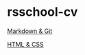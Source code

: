 # rsschool-cv
[Markdown & Git](https://Kate-bzz.github.io/rsschool-cv/cv)


[HTML & CSS](https://Kate-bzz.github.io/rsschool-cv/)

